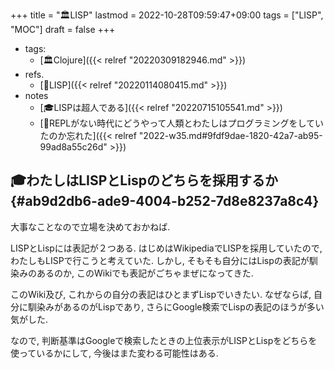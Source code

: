 +++
title = "🏛LISP"
lastmod = 2022-10-28T09:59:47+09:00
tags = ["LISP", "MOC"]
draft = false
+++

-   tags:
    -   [🏛Clojure]({{< relref "20220309182946.md" >}})
-   refs.
    -   [📝LISP]({{< relref "20220114080415.md" >}})
-   notes
    -   [🎓LISPは超人である]({{< relref "20220715105541.md" >}})
    -   [💭REPLがない時代にどうやって人類とわたしはプログラミングをしていたのか忘れた]({{< relref "2022-w35.md#9fdf9dae-1820-42a7-ab95-99ad8a55c26d" >}})


## 🎓わたしはLISPとLispのどちらを採用するか {#ab9d2db6-ade9-4004-b252-7d8e8237a8c4}

大事なことなので立場を決めておかねば.

LISPとLispには表記が２つある. はじめはWikipediaでLISPを採用していたので, わたしもLISPで行こうと考えていた. しかし, そもそも自分にはLispの表記が馴染みのあるのか, このWikiでも表記がごちゃまぜになってきた.

このWiki及び, これからの自分の表記はひとまずLispでいきたい. なぜならば, 自分に馴染みがあるのがLispであり, さらにGoogle検索でLispの表記のほうが多い気がした.

なので, 判断基準はGoogleで検索したときの上位表示がLISPとLispをどちらを使っているかにして, 今後はまた変わる可能性はある.
